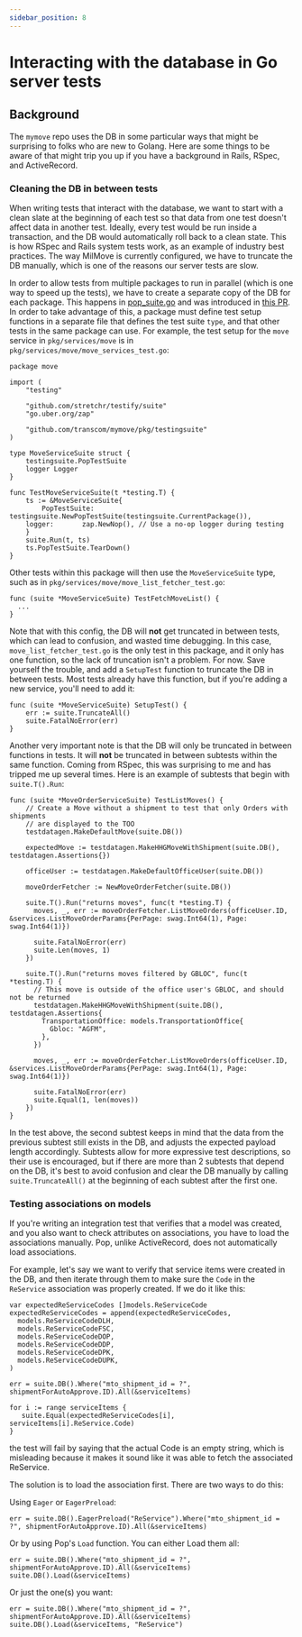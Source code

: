 ```yaml
---
sidebar_position: 8
---
```


# Interacting with the database in Go server tests

## Background
The `mymove` repo uses the DB in some particular ways that might be surprising to folks who are new to Golang. Here are some things to be aware of that might trip you up if you have a background in Rails, RSpec, and ActiveRecord.

### Cleaning the DB in between tests
When writing tests that interact with the database, we want to start with a clean slate at the beginning of each test so that data from one test doesn't affect data in another test. Ideally, every test would be run inside a transaction, and the DB would automatically roll back to a clean state. This is how RSpec and Rails system tests work, as an example of industry best practices. The way MilMove is currently configured, we have to truncate the DB manually, which is one of the reasons our server tests are slow.

In order to allow tests from multiple packages to run in parallel (which is one way to speed up the tests), we have to create a separate copy of the DB for each package. This happens in [pop_suite.go](https://github.com/transcom/mymove/blob/main/pkg/testingsuite/pop_suite.go) and was introduced in [this PR](https://github.com/transcom/mymove/pull/1776). In order to take advantage of this, a package must define test setup functions in a separate file that defines the test suite `type`, and that other tests in the same package can use. For example, the test setup for the `move` service in `pkg/services/move` is in `pkg/services/move/move_services_test.go`:

```golang
package move

import (
    "testing"

    "github.com/stretchr/testify/suite"
    "go.uber.org/zap"

    "github.com/transcom/mymove/pkg/testingsuite"
)

type MoveServiceSuite struct {
    testingsuite.PopTestSuite
    logger Logger
}

func TestMoveServiceSuite(t *testing.T) {
    ts := &MoveServiceSuite{
        PopTestSuite: testingsuite.NewPopTestSuite(testingsuite.CurrentPackage()),
	logger:       zap.NewNop(), // Use a no-op logger during testing
    }
    suite.Run(t, ts)
    ts.PopTestSuite.TearDown()
}
```

Other tests within this package will then use the `MoveServiceSuite` type, such as in `pkg/services/move/move_list_fetcher_test.go`:

```golang
func (suite *MoveServiceSuite) TestFetchMoveList() {
  ...
}
```

Note that with this config, the DB will **not** get truncated in between tests, which can lead to confusion, and wasted time debugging. In this case, `move_list_fetcher_test.go` is the only test in this package, and it only has one function, so the lack of truncation isn't a problem. For now. Save yourself the trouble, and add a `SetupTest` function to truncate the DB in between tests. Most tests already have this function, but if you're adding a new service, you'll need to add it:

```golang
func (suite *MoveServiceSuite) SetupTest() {
    err := suite.TruncateAll()
    suite.FatalNoError(err)
}
```

Another very important note is that the DB will only be truncated in between functions in tests. It will **not** be truncated in between subtests within the same function. Coming from RSpec, this was surprising to me and has tripped me up several times. Here is an example of subtests that begin with `suite.T().Run`:

```golang
func (suite *MoveOrderServiceSuite) TestListMoves() {
    // Create a Move without a shipment to test that only Orders with shipments
    // are displayed to the TOO
    testdatagen.MakeDefaultMove(suite.DB())

    expectedMove := testdatagen.MakeHHGMoveWithShipment(suite.DB(), testdatagen.Assertions{})

    officeUser := testdatagen.MakeDefaultOfficeUser(suite.DB())

    moveOrderFetcher := NewMoveOrderFetcher(suite.DB())

    suite.T().Run("returns moves", func(t *testing.T) {
      moves, _, err := moveOrderFetcher.ListMoveOrders(officeUser.ID, &services.ListMoveOrderParams{PerPage: swag.Int64(1), Page: swag.Int64(1)})

      suite.FatalNoError(err)
      suite.Len(moves, 1)
    })

    suite.T().Run("returns moves filtered by GBLOC", func(t *testing.T) {
      // This move is outside of the office user's GBLOC, and should not be returned
      testdatagen.MakeHHGMoveWithShipment(suite.DB(), testdatagen.Assertions{
        TransportationOffice: models.TransportationOffice{
          Gbloc: "AGFM",
        },
      })

      moves, _, err := moveOrderFetcher.ListMoveOrders(officeUser.ID, &services.ListMoveOrderParams{PerPage: swag.Int64(1), Page: swag.Int64(1)})

      suite.FatalNoError(err)
      suite.Equal(1, len(moves))
    })
}
```
In the test above, the second subtest keeps in mind that the data from the previous subtest still exists in the DB, and adjusts the expected payload length accordingly. Subtests allow for more expressive test descriptions, so their use is encouraged, but if there are more than 2 subtests that depend on the DB, it's best to avoid confusion and clear the DB manually by calling `suite.TruncateAll()` at the beginning of each subtest after the first one.

### Testing associations on models
If you're writing an integration test that verifies that a model was created, and you also want to check attributes on associations, you have to load the associations manually. Pop, unlike ActiveRecord, does not automatically load associations.

For example, let's say we want to verify that service items were created in the DB, and then iterate through them to make sure the `Code` in the `ReService` association was properly created. If we do it like this:

```golang
var expectedReServiceCodes []models.ReServiceCode
expectedReServiceCodes = append(expectedReServiceCodes,
  models.ReServiceCodeDLH,
  models.ReServiceCodeFSC,
  models.ReServiceCodeDOP,
  models.ReServiceCodeDDP,
  models.ReServiceCodeDPK,
  models.ReServiceCodeDUPK,
)

err = suite.DB().Where("mto_shipment_id = ?", shipmentForAutoApprove.ID).All(&serviceItems)

for i := range serviceItems {
   suite.Equal(expectedReServiceCodes[i], serviceItems[i].ReService.Code)
}
```
the test will fail by saying that the actual Code is an empty string, which is misleading because it makes it sound like it was able to fetch the associated ReService.

The solution is to load the association first. There are two ways to do this:

Using `Eager` or `EagerPreload`:
```golang
err = suite.DB().EagerPreload("ReService").Where("mto_shipment_id = ?", shipmentForAutoApprove.ID).All(&serviceItems)
```

Or by using Pop's `Load` function. You can either Load them all:

```golang
err = suite.DB().Where("mto_shipment_id = ?", shipmentForAutoApprove.ID).All(&serviceItems)
suite.DB().Load(&serviceItems)
```

Or just the one(s) you want:

```golang
err = suite.DB().Where("mto_shipment_id = ?", shipmentForAutoApprove.ID).All(&serviceItems)
suite.DB().Load(&serviceItems, "ReService")
```
